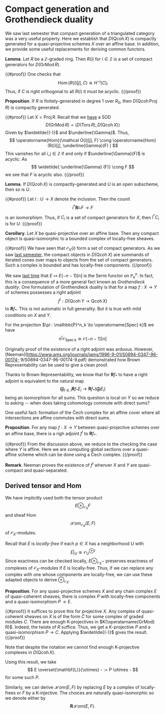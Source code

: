 # Compact generation and Grothendieck duality

We saw last semester that compact generation of a triangulated category 
was a very useful property. Here we establish that $D(\operatorname{Qcoh} X)$ 
is compactly generated for a quasi-projective schemes $X$ over an affine 
base. In addition, we provide some useful replacements for deriving common 
functors. 

**Lemma**. Let $R$ be a $\mathbb{Z}$-graded ring. Then $R(i)$ for $i \in 
\mathbb{Z}$ is a set of compact generators for $D(\operatorname{GrMod} R)$. 

{{#proof}}
One checks that 
$$
\operatorname{Hom}(R(i)[j],C) \cong H^{-j}(C)_i 
$$
Thus, if $C$ is right orthogonal to all $R(i)$ it must be acyclic. 
{{/proof}}

**Proposition**. If $R$ is finitely-generated in degree $1$ over $R_0$, 
then $D(\operatorname{Qcoh} \operatorname{Proj} R)$ is compactly generated. 

{{#proof}}
Let $X = \operatorname{Proj} R$. Recall that we [have](2022_01_11.md) a SOD 
$$
D(\operatorname{GrMod} R) = \langle D(\operatorname{Tors} R), 
D(\operatorname{Qcoh} X) \rangle 
$$
Given by $\widetilde{(-)}$ and $\underline{\Gamma}$. Thus, 
$$
\operatorname{Hom}(\mathcal O(i)[j], F) \cong 
\operatorname{Hom}(R(i)[j], \underline{Gamma}(F) )
$$
This vanishes for all $i,j \in \mathbb{Z}$ if and only if $\underline{\Gamma}(F)$ 
is acyclic. As 
$$
\widetilde{ \underline{\Gamma} (F)} \cong F
$$
we see that $F$ is acyclic also. 
{{/proof}}

**Lemma**. If $D(\operatorname{Qcoh} X)$ is compactly-generated and $U$ is an 
open subscheme, then so is $U$. 

{{#proof}}
Let $l : U \to X$ denote the inclusion. Then the counit 
$$
l^\ast \mathbf{R} l_\ast F \to F
$$
is an isomorphism. Thus, if $C_i$ is a set of compact generators for $X$, then 
$l^\ast C_i$ is for $U$. 
{{/proof}}

**Corollary**. Let $X$ be quasi-projective over an affine base. Then any compact 
object is quasi-isomorphic to a bounded complex of locally-free sheaves. 

{{#proof}}
We have seen that $\mathcal O_X(i)$ form a set of compact generators. 
As we saw [last semester](https://738.f21.matthewrobertballard.com/notes/2021_10_05/), 
the compact objects in $D(\operatorname{Qcoh} X)$ 
are summands of iterated cones over maps to objects from the set of compact generators. 
Such a complex is bounded and has locally-free components. 
{{/proof}}

We saw [last time](2022_01_18.md) that $E \mapsto E(-n-1)[n]$ is the Serre 
functor on $\mathbb{P}^n_k$. In fact, this is a consequence of a more general 
fact known as _Grothendieck duality_. One formulation of Grothendieck duality 
is that for a map $f: X \to Y$ of schemes possesses a right adjoint 
$$
f^! : D(\operatorname{Qcoh} Y \to \operatorname{Qcoh} X)
$$
to $\mathbf{R}f_\ast$. This is not automatic in full generality. But it is 
true with mild conditions on $X$ and $Y$. 

For the projection $\pi : \mathbb{P}^n_k \to \operatorname{Spec} k}$ we have 
$$
\pi^! \mathcal O_{\operatorname{Spec} k} \cong \mathcal O(-n-1)[n] 
$$

Originally proof of the existence of a right adjoint was arduous. However, 
[Neeman](https://www.ams.org/journals/jams/1996-9-01/S0894-0347-96-00174-
9/S0894-0347-96-00174-9.pdf) 
demonstrated how Brown Representability can be used to give a clean 
proof. 

Thanks to Brown Representability, we know that for $\mathbf{R}f_\ast$ to 
have a right adjoint is equivalent to the natural map 
$$
\bigoplus_{i \in I} \mathbf{R}f_\ast E_i \to \mathbf{R} f_\ast 
\left( \bigoplus E_i \right) 
$$
being an isomorphism for all sums. This question is local on $Y$ so 
we reduce to asking -- when does taking cohomology commute with direct sums? 

One useful fact: formation of the Čech complex for an affine cover where all 
intersections are affine commutes with direct sums.

**Proposition**. For any map $f: X \to Y$ between quasi-projective schemes over 
an affine base, there is a righ adjoint $f^!$ to $\mathbf{R}f_\ast$. 

{{#proof}}
From the discussion above, we reduce to the checking the case where $Y$ is affine. 
Here we are computing global sections over a quasi-affine scheme which can be 
done using a Čech complex. 
{{/proof}}

**Remark**. Neeman proves the existence of $f^!$ whenver $X$ and $Y$ are 
quasi-compact and quasi-separated. 

## Derived tensor and Hom 

We have implicitly used both the tensor product 
$$
E \otimes_{\mathcal O_X} F
$$
and sheaf Hom
$$
\mathcal Hom_{\mathcal O_X}(E,F)
$$
of $\mathcal O_X$-modules. 

Recall that $E$ is _locally-free_ if each $p \in X$ has a neighborhood $U$ with 
$$
E|_U \cong \mathcal O_U^{\oplus I} 
$$
Since exactness can be checked locally, $E \otimes_{\mathcal O_X} -$ preserves 
exactness of complexes of $\mathcal O_X$-modules if $E$ is locally-free. Thus, if we 
can replace any complex with one whose components are locally-free, we can use 
these adapted objects to derive $\otimes_{\mathcal O_X}$.

**Proposition**. For any quasi-projective schemes $X$ and any chain complex $E$ 
of quasi-coherent sheaves, there is complex $P$ with locally-free components 
and a quasi-isomorphism $P \to E$. 

{{#proof}}
It suffices to prove this for projective $X$. Any complex of quasi-coherent sheaves 
on $X$ is of the form $\widetilde{C}$ for some complex of graded modules $C$. 
There are enough K-projectives in $K(\operatarname{GrMod} R)$. Indeed, the twists 
of $R$ suffice. Thus, we get a $K$-projective $P$ and a quasi-isomorphism $P \to C$. 
Applying $\widetilde{(-)}$ gives the result. 
{{/proof}}

Note that despite the notation we cannot find enough K-projective complexes in 
$D(\operatorname{Qcoh} X)$.

Using this result, we take 
$$
E \overset{\mathbf{L}}{\otimes} - := P \otimes - 
$$
for some such $P$. 

Similarly, we can derive $\mathcal Hom(E,F)$ by replacing $E$ by a complex of 
locally-frees or $F$ by a K-injective. The choices are naturally quasi-isomorphic 
so we denote either by 
$$
\mathbf{R}\mathcal Hom(E,F).
$$

